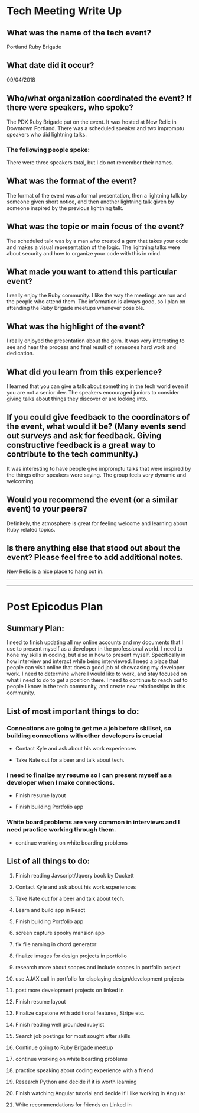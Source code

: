 # Tech Meeting Write Up
## What was the name of the tech event?

Portland Ruby Brigade
## What date did it occur?

09/04/2018

## Who/what organization coordinated the event? If there were speakers, who spoke?
The PDX Ruby Brigade put on the event. It was hosted at New Relic in Downtown Portland. There was a scheduled speaker and two impromptu speakers who did lightning talks.

### The following people spoke:

There were three speakers total, but I do not remember their names.


## What was the format of the event?

The format of the event was a formal presentation, then a lightning talk by someone given short notice, and then another lightning talk given by someone inspired by the previous lightning talk.

## What was the topic or main focus of the event?

The scheduled talk was by a man who created a gem that takes your code and makes a visual representation of the logic. The lightning talks were about security and how to organize your code with this in mind.

## What made you want to attend this particular event?

I really enjoy the Ruby community. I like the way the meetings are run and the people who attend them. The information is always good, so I plan on attending the Ruby Brigade meetups whenever possible.

## What was the highlight of the event?

I really enjoyed the presentation about the gem. It was very interesting to see and hear the process and final result of someones hard work and dedication.


## What did you learn from this experience?

I learned that you can give a talk about something in the tech world even if you are not a senior dev. The speakers encouraged juniors to consider giving talks about things they discover or are looking into.

## If you could give feedback to the coordinators of the event, what would it be? (Many events send out surveys and ask for feedback. Giving constructive feedback is a great way to contribute to the tech community.)

It was interesting to have people give impromptu talks that were inspired by the things other speakers were saying. The group feels very dynamic and welcoming.

## Would you recommend the event (or a similar event) to your peers?

Definitely, the atmosphere is great for feeling welcome and learning about Ruby related topics.

## Is there anything else that stood out about the event? Please feel free to add additional notes.

New Relic is a nice place to hang out in.

<hr>

<hr>

# Post Epicodus Plan

## Summary Plan:

I need to finish updating all my online accounts and my documents that I use to present myself as a developer in the professional world. I need to hone my skills in coding, but also in how to present myself. Specifically in how interview and interact while being interviewed. I need a place that people can visit online that does a good job of showcasing my developer work. I need to determine where I would like to work, and stay focused on what i need to do to get a position there. I need to continue to reach out to people I know in the tech community, and create new relationships in this community.

## List of most important things to do:

### Connections are going to get me a job before skillset, so building connections with other developers is crucial
* Contact Kyle and ask about his work experiences

* Take Nate out for a beer and talk about tech.

### I need to finalize my resume so I can present myself as a developer when I make connections.

* Finish resume layout

* Finish building Portfolio app

### White board problems are very common in interviews and I need practice working through them.

* continue working on white boarding problems

## List of all things to do:

1.  Finish reading Javscript/Jquery book by Duckett

2. Contact Kyle and ask about his work experiences

3. Take Nate out for a beer and talk about tech.

4. Learn and build app in React

5. Finish building Portfolio app

6. screen capture spooky mansion app

7. fix file naming in chord generator

8. finalize images for design projects in portfolio

9. research more about scopes and include scopes in portfolio project

10. use AJAX call in portfolio for displaying design/development projects

11. post more development projects on linked in

12. Finish resume layout

13. Finalize capstone with additional features, Stripe etc.

14. Finish reading well grounded rubyist

15. Search job postings for most sought after skills

16. Continue going to Ruby Brigade meetup

17. continue working on white boarding problems

18. practice speaking about coding experience with a friend

19. Research Python and decide if it is worth learning

20. Finish watching Angular tutorial and decide if I like working in Angular

21. Write recommendations for friends on Linked in
